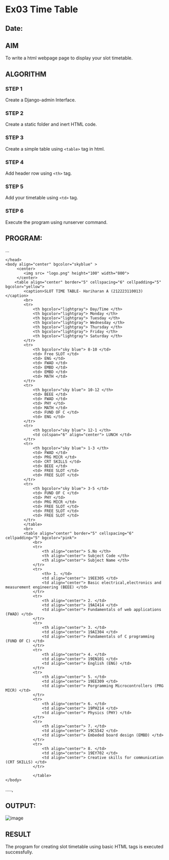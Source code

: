 # Ex03 Time Table
## Date:

## AIM
To write a html webpage page to display your slot timetable.

## ALGORITHM
### STEP 1
Create a Django-admin Interface.

### STEP 2
Create a static folder and inert HTML code.

### STEP 3
Create a simple table using ```<table>``` tag in html.

### STEP 4
Add header row using ```<th>``` tag.

### STEP 5
Add your timetable using ```<td>``` tag.

### STEP 6
Execute the program using runserver command.

## PROGRAM:
...
<html>
	<head>
		<title>
			Software Companies
		</title>


	</head>
	<body align="center" bgcolor="skyblue" >
		 <center>
            <img src= "logo.png" height="100" width="800">
         </center>
		<table align="center" border="5" cellspacing="6" cellpadding="5" bgcolor="yellow">
			<caption>SLOT TIME TABLE- Hariharan A (212223110013) </caption>
            <br>
			<tr>
				<th bgcolor="lightgray"> Day/Time </th>
				<th bgcolor="lightgray"> Monday </th>
				<th bgcolor="lightgray"> Tuesday </th>
                <th bgcolor="lightgray"> Wednesday </th>
                <th bgcolor="lightgray"> Thursday </th>
                <th bgcolor="lightgray"> Friday </th>
                <th bgcolor="lightgray"> Saturday </th>
			</tr>
			<tr>
				<th bgcolor="sky blue"> 8-10 </td>
                <td> Free SLOT </td>
                <td> ENG </td>
                <td> FWAD </td>
                <td> EMBD </td>
                <td> EMBD </td>
                <td> MATH </td>
			</tr>
			<tr>
                <th bgcolor="sky blue"> 10-12 </th>
				<td> BEEE </td>
                <td> FWAD </td>
                <td> PHY </td>
                <td> MATH </td>
                <td> FUND OF C </td>
                <td> ENG </td>
			</tr>
			<tr>
                <th bgcolor="sky blue"> 12-1 </th>
                <td colspan="6" align="center"> LUNCH </td>
			</tr>
			<tr>
                <th bgcolor="sky blue"> 1-3 </th>
                <td> FWAD </td>
                <td> PRG MICR </td>
                <td> CRT SKILLS </td>
                <td> BEEE </td>
                <td> FREE SLOT </td>
                <td> FREE SLOT </td>
			</tr>
			<tr>
                <th bgcolor="sky blue"> 3-5 </td>
                <td> FUND OF C </td>
                <td> PHY </td>
                <td> PRG MICR </td>
                <td> FREE SLOT </td>
                <td> FREE SLOT </td>
                <td> FREE SLOT </td>
			</tr>
			</table>
            <br>
            <table align="center" border="5" cellspacing="6" cellpadding="5" bgcolor="pink">
                <br>
                <tr>
                    <th align="center"> S.No </th>
                    <th align="center"> Subject Code </th>
                    <th align="center"> Subject Name </th>
                </tr>
                <tr>
                    <th> 1. </td>
                    <td align="center"> 19EE305 </td>
                    <td align="center"> Basic electrical,electronics and measurement engineering (BEEE) </td>
                </tr>
                <tr>
                    <th align="center"> 2. </td>
                    <td align="center"> 19AI414 </td>
                    <td align="center"> Fundamentals of web applications (FWAD) </td>
                </tr>
                <tr>
                    <th align="center"> 3. </td>
                    <td align="center"> 19AI304 </td>
                    <td align="center"> Fundamentals of C programming (FUND OF C) </td>
                </tr>
                <tr>
                    <th align="center"> 4. </td>
                    <td align="center"> 19EN101 </td>
                    <td align="center"> English (ENG) </td>
                </tr>
                <tr>
                    <th align="center"> 5. </td>
                    <td align="center"> 19EE309 </td>
                    <td align="center"> Porgramming Microcontrollers (PRG MICR) </td>
                </tr>
                <tr>
                    <th align="center"> 6. </td>
                    <td align="center"> 19PH214 </td>
                    <td align="center"> Physics (PHY) </td>
                </tr>
                <tr>
                    <th align="center"> 7. </td>
                    <td align="center"> 19CS542 </td>
                    <td align="center"> Embeded board design (EMBD) </td>
                </tr>
                <tr>
                    <th align="center"> 8. </td>
                    <td align="center"> 19EY702 </td>
                    <td align="center"> Creative skills for communication (CRT SKILLS) </td>
                </tr>
                
                </table>
	</body>

</html>
.....,


## OUTPUT:
![image](https://github.com/user-attachments/assets/ad077873-acd1-4b2e-b063-545e5f965373)




## RESULT
The program for creating slot timetable using basic HTML tags is executed successfully.
